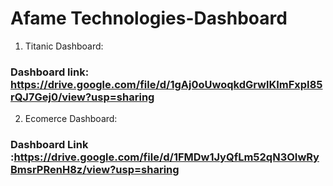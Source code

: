 # Afame Technologies-Dashboard

1. Titanic Dashboard:
### Dashboard link: https://drive.google.com/file/d/1gAj0oUwoqkdGrwlKImFxpI85rQJ7Gej0/view?usp=sharing


2. Ecomerce Dashboard:
### Dashboard Link :https://drive.google.com/file/d/1FMDw1JyQfLm52qN3OIwRyBmsrPRenH8z/view?usp=sharing
